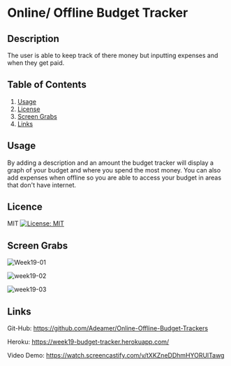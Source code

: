 
# Online/ Offline Budget Tracker
    
    
## Description
The user is able to keep track of there money but inputting expenses and when they get paid.
    

    
## Table of Contents
1. [Usage](#Usage)
2. [License](#License)
3. [Screen Grabs](#Screen-Grabs)
4. [Links](#Links)
    
    
## Usage
By adding a description and an amount the budget tracker will display a graph of your budget and where you spend the most money. You can also add expenses when offline so you are able to access your budget in areas that don't have internet.
    

    
## Licence  
MIT [![License: MIT](https://img.shields.io/badge/License-MIT-yellow.svg)](https://opensource.org/licenses/MIT)
    

    
## Screen Grabs
![Week19-01](https://user-images.githubusercontent.com/83004232/137897098-348c8c4e-09cc-4cdc-8856-8e8043dc0e01.png)

![week19-02](https://user-images.githubusercontent.com/83004232/137897167-d8be8729-4bab-4624-85a4-95927957d871.png)

![week19-03](https://user-images.githubusercontent.com/83004232/137897221-6183374f-74af-4e91-be9b-50ddbbf01ffa.png)

    
## Links
Git-Hub:   https://github.com/Adeamer/Online-Offline-Budget-Trackers

Heroku:   https://week19-budget-tracker.herokuapp.com/

Video Demo: https://watch.screencastify.com/v/tXKZneDDhmHYORUlTawg
 
    
    